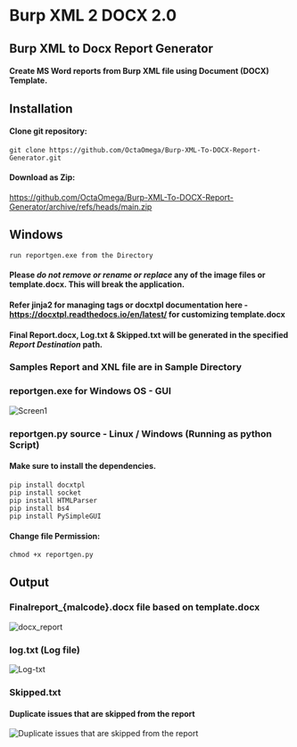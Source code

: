 # Burp XML 2 DOCX 2.0
## Burp XML to Docx Report Generator

#### Create MS Word reports from Burp XML file using Document (DOCX) Template.

## Installation

#### Clone git repository:

```
git clone https://github.com/OctaOmega/Burp-XML-To-DOCX-Report-Generator.git
```
#### Download as Zip:

https://github.com/OctaOmega/Burp-XML-To-DOCX-Report-Generator/archive/refs/heads/main.zip

## Windows 
```
run reportgen.exe from the Directory
```
#### 	**Please _do not remove or rename or replace_ any of the image files or template.docx**. This will break the application.
#### Refer jinja2 for managing tags or docxtpl documentation here - https://docxtpl.readthedocs.io/en/latest/ for customizing template.docx
#### Final Report.docx, Log.txt & Skipped.txt will be generated in the specified _Report Destination_ path.

### Samples Report and XNL file are in Sample Directory 

### reportgen.exe for Windows OS  - GUI

![Screen1](https://user-images.githubusercontent.com/85091462/194997449-430cefe9-931d-4c69-9089-ab89607c97c1.jpg)

### reportgen.py source - Linux / Windows (Running as python Script)

#### Make sure to install the dependencies.

```
pip install docxtpl
pip install socket
pip install HTMLParser
pip install bs4
pip install PySimpleGUI
```
#### Change file Permission:
```
chmod +x reportgen.py
```
## Output

### Finalreport_{malcode}.docx file based on template.docx

![docx_report](https://user-images.githubusercontent.com/85091462/194998102-ff271772-a296-4cb2-9104-e3fff3177eee.jpg)

### log.txt (Log file)

![Log-txt](https://user-images.githubusercontent.com/85091462/194998128-d3422d07-6d94-4307-9a3f-d58f4b874044.jpg)

### Skipped.txt
#### Duplicate issues that are skipped from the report

![Duplicate issues that are skipped from the report](https://user-images.githubusercontent.com/85091462/194998161-d3b0d924-ade9-4282-b399-86068fe116d0.jpg)

